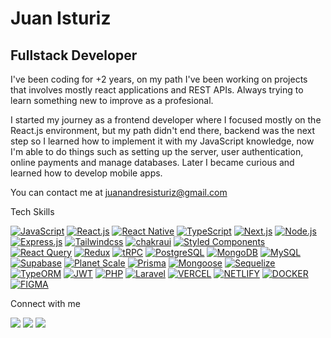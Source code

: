 Juan Isturiz
=============================

Fullstack Developer
-------------------------------------

I've been coding for +2 years, on my path I've been working on projects that involves mostly react applications and REST APIs. Always trying to learn something new to improve as a profesional.

I started my journey as a frontend developer where I focused mostly on the React.js environment, but my path didn't end there, backend was the next step so I learned how to implement it with my JavaScript knowledge, now I'm able to do things such as setting up the server, user authentication, online payments and manage databases. Later I became curious and learned how to develop mobile apps.

You can contact me at [juanandresisturiz@gmail.com](mailto:juanandresisturiz@gmail.com)

Tech Skills 

<p align="left">
<a href="https://developer.mozilla.org/en-US/docs/Web/JavaScript" target="_blank" rel="noreferrer"><img src="https://img.shields.io/badge/JavaScript-323330?style=for-the-badge&logo=javascript&logoColor=F7DF1E" alt="JavaScript" /></a>
<a href="https://react.dev/" target="_blank" rel="noreferrer"><img src="https://img.shields.io/badge/React-20232A?style=for-the-badge&logo=react&logoColor=61DAFB" alt="React.js" /></a>
<a href="https://reactnative.dev/" target="_blank" rel="noreferrer"><img src="https://img.shields.io/badge/React_Native-20232A?style=for-the-badge&logo=react&logoColor=61DAFB" alt="React Native" /></a>
<a href="https://www.typescriptlang.org/" target="_blank" rel="noreferrer"><img src="https://img.shields.io/badge/TypeScript-007ACC?style=for-the-badge&logo=typescript&logoColor=white" alt="TypeScript" /></a>
<a href="https://nextjs.org/" target="_blank" rel="noreferrer"><img src="https://img.shields.io/badge/Next.js-000000.svg?style=for-the-badge&logo=nextdotjs&logoColor=white" alt="Next.js" /></a>
<a href="https://nodejs.org/en" target="_blank" rel="noreferrer"><img src="https://img.shields.io/badge/Node.js-43853D?style=for-the-badge&logo=node.js&logoColor=white" alt="Node.js" /></a>
<a href="https://expressjs.com/" target="_blank" rel="noreferrer"><img src="https://img.shields.io/badge/Express.js-404D59?style=for-the-badge" alt="Express.js" /></a>
<a href="https://tailwindcss.com/" target="_blank" rel="noreferrer"><img src="https://img.shields.io/badge/Tailwind_CSS-38B2AC?style=for-the-badge&logo=tailwind-css&logoColor=white" alt="Tailwindcss" /></a>
<a href="https://chakra-ui.com/" target="_blank" rel="noreferrer"><img src="https://img.shields.io/badge/Chakra%20UI-319795.svg?style=for-the-badge&logo=Chakra-UI&logoColor=white" alt="chakraui" /></a>
<a href="https://styled-components.com/" target="_blank" rel="noreferrer"><img src="https://img.shields.io/badge/styled--components-DB7093?style=for-the-badge&logo=styled-components&logoColor=white" alt="Styled Components" /></a>
<a href="https://tanstack.com/query/latest/docs/react/overview" target="_blank" rel="noreferrer"><img src="https://img.shields.io/badge/React%20Query-FF4154.svg?style=for-the-badge&logo=React-Query&logoColor=white" alt="React Query" /></a>
<a href="https://redux-toolkit.js.org/" target="_blank" rel="noreferrer"><img src="https://img.shields.io/badge/Redux-593D88?style=for-the-badge&logo=redux&logoColor=white" alt="Redux" /></a>
<a href="https://trpc.io/" target="_blank" rel="noreferrer"><img src="https://img.shields.io/badge/tRPC-2596BE.svg?style=for-the-badge&logo=tRPC&logoColor=white" alt="tRPC" /></a>
<a href="https://www.postgresql.org/" target="_blank" rel="noreferrer"><img src="https://img.shields.io/badge/PostgreSQL-316192?style=for-the-badge&logo=postgresql&logoColor=white" alt="PostgreSQL" /></a>
<a href="https://www.mongodb.com/" target="_blank" rel="noreferrer"><img src="https://img.shields.io/badge/MongoDB-4EA94B?style=for-the-badge&logo=mongodb&logoColor=white" alt="MongoDB" /></a>
<a href="https://www.mysql.com/" target="_blank" rel="noreferrer"><img src="https://img.shields.io/badge/MySQL-4479A1.svg?style=for-the-badge&logo=MySQL&logoColor=white" alt="MySQL" /></a>
<a href="https://supabase.com/" target="_blank" rel="noreferrer"><img src="https://img.shields.io/badge/Supabase-3FCF8E.svg?style=for-the-badge&logo=Supabase&logoColor=white" alt="Supabase" /></a>
<a href="https://planetscale.com/" target="_blank" rel="noreferrer"><img src="https://img.shields.io/badge/PlanetScale-000000.svg?style=for-the-badge&logo=PlanetScale&logoColor=white" alt="Planet Scale" /></a>
<a href="https://www.prisma.io/" target="_blank" rel="noreferrer"><img src="https://img.shields.io/badge/Prisma-3982CE?style=for-the-badge&logo=Prisma&logoColor=white" alt="Prisma" /></a>
<a href="https://mongoosejs.com/" target="_blank" rel="noreferrer"><img src="https://img.shields.io/badge/Mongoose-880000.svg?style=for-the-badge&logo=Mongoose&logoColor=white" alt="Mongoose" /></a>
<a href="https://sequelize.org/" target="_blank" rel="noreferrer"><img src="https://img.shields.io/badge/Sequelize-52B0E7?style=for-the-badge&logo=Sequelize&logoColor=white" alt="Sequelize" /></a>
<a href="https://typeorm.io/" target="_blank" rel="noreferrer"><img src="https://img.shields.io/badge/Typeform-262627.svg?style=for-the-badge&logo=Typeform&logoColor=white" alt="TypeORM" /></a>
<a href="https://jwt.io/" target="_blank" rel="noreferrer"><img src="https://img.shields.io/badge/json%20web%20tokens-323330?style=for-the-badge&logo=json-web-tokens&logoColor=pink" alt="JWT" /></a>
<a href="https://www.php.net/" target="_blank" rel="noreferrer"><img src="https://img.shields.io/badge/PHP-777BB4.svg?style=for-the-badge&logo=PHP&logoColor=white" alt="PHP" /></a>
<a href="https://laravel.com/" target="_blank" rel="noreferrer"><img src="https://img.shields.io/badge/Laravel-FF2D20.svg?style=for-the-badge&logo=Laravel&logoColor=white" alt="Laravel" /></a>
<a href="https://vercel.com/" target="_blank" rel="noreferrer"><img src="https://img.shields.io/badge/Vercel-000000.svg?style=for-the-badge&logo=Vercel&logoColor=white" alt="VERCEL" /></a>
<a href="https://www.netlify.com/" target="_blank" rel="noreferrer"><img src="https://img.shields.io/badge/Netlify-00C7B7.svg?style=for-the-badge&logo=Netlify&logoColor=white" alt="NETLIFY" /></a>
<a href="https://www.docker.com/" target="_blank" rel="noreferrer"><img src="https://img.shields.io/badge/Docker-2496ED.svg?style=for-the-badge&logo=Docker&logoColor=white" alt="DOCKER" /></a>
<a href="https://www.figma.com/" target="_blank" rel="noreferrer"><img src="https://img.shields.io/badge/Figma-F24E1E?style=for-the-badge&logo=figma&logoColor=white" alt="FIGMA" /></a>

                    
Connect with me              
                  
<p align="left">
<a href="https://discord.com/users/juuuaaaaaann#8942" target="_blank" rel="noreferrer"><img src="https://img.shields.io/badge/Discord-7289DA?style=for-the-badge&logo=discord&logoColor=white" /></a>    
<a href="http://www.instagram.com/juanisturiz_" target="_blank" rel="noreferrer"><img src="https://img.shields.io/badge/Instagram-E4405F?style=for-the-badge&logo=instagram&logoColor=white" /></a>                 
<a href="https://www.linkedin.com/in/juan-andrés-felice-isturiz-007725243/" target="_blank" rel="noreferrer"><img src="https://img.shields.io/badge/LinkedIn-0077B5?style=for-the-badge&logo=linkedin&logoColor=white" /></a></p>
